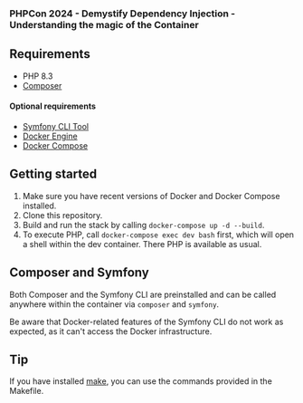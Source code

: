 ### PHPCon 2024 - Demystify Dependency Injection - Understanding the magic of the Container

## Requirements

- PHP 8.3
- [Composer](https://getcomposer.org/)

#### Optional requirements
- [Symfony CLI Tool](https://symfony.com/doc/master/cloud/getting-started.html)
- [Docker Engine](https://docs.docker.com/engine/installation/)
- [Docker Compose](https://docs.docker.com/compose/install/)

## Getting started

1. Make sure you have recent versions of Docker and Docker Compose installed.
2. Clone this repository.
3. Build and run the stack by calling `docker-compose up -d --build`.
4. To execute PHP, call `docker-compose exec dev bash` first, which will open a shell within the dev container. There
   PHP is available as usual.

## Composer and Symfony

Both Composer and the Symfony CLI are preinstalled and can be called anywhere within the container via `composer` and
`symfony`.

Be aware that Docker-related features of the Symfony CLI do not work as expected, as it can't access the Docker
infrastructure.

## Tip

If you have installed [make](https://www.gnu.org/software/make/), you can use the commands provided in the Makefile.
